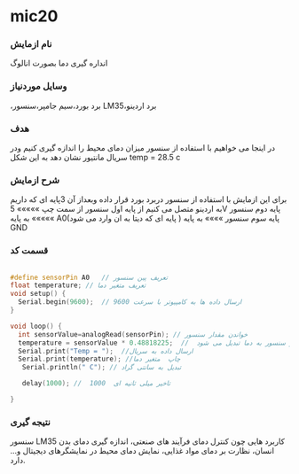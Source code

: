 # mic20
 ###  نام ازمایش
انداره گیری دما بصورت انالوگ
 ### وسایل موردنیاز
،برد بورد،سیم جامپر،سنسور LM35،برد اردینو 
 ### هدف
در اینجا می خواهیم با استفاده از سنسور میزان دمای محیط را اندازه گیری کنیم ودر سریال مانتیور نشان دهد به این شکل
temp = 28.5 c
### شرح ازمایش 
برای این ازمایش با استفاده از سنسور دربرد بورد قرار داده وبعداز آن 3پایه ای که داریم به اردینو متصل می کنیم
از پایه اول سنسور از سمت چپ »»»»»  5V
پایه دوم سنسور »»»»» به پایه A0(پایه ای که دیتا به ان وارد می شود )
پایه سوم سنسور »»»» به پایه GND


  ### قسمت کد

                                                                               
```cpp
                                                             
#define sensorPin A0   // تعریف پین سنسور
float temperature; // تعریف متغیر دما
void setup() {
  Serial.begin(9600);  // ارسال داده ها به کامپیوتر با سرعت 9600 
}

void loop() {  
  int sensorValue=analogRead(sensorPin); // خواندن مقدار سنسور
  temperature = sensorValue * 0.48818225;  //  مقدار سنسور به دما تبدیل می شود
  Serial.print("Temp = ");  //ارسال داده به سریال 
  Serial.print(temperature); //چاپ  متغیر دما 
   Serial.println(" C"); // تبدیل به سانتی گراد

   delay(1000); //  1000  تاخیر میلی ثانیه ای

}

```
### نتیجه گیری 
سنسور LM35 کاربرد هایی چون کنترل دمای فرآیند های صنعتی، اندازه گیری دمای بدن انسان، نظارت بر دمای مواد غذایی، نمایش دمای محیط در نمایشگرهای دیجیتال و... دارد.
